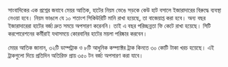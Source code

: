 সাংবাদিকের এক প্রশ্নের জবাবে মেয়র আতিক, হাটের নিয়ম ভেঙে সড়কে কেউ হাট বসালে ইজারাদারের বিরুদ্ধে ব্যবস্থা নেওয়া হবে। নিয়ম ভাঙলে যে ১০ শতাংশ সিকিউরিটি মানি রাখা হয়েছে, তা বাজেয়াপ্ত করা হবে। অন্য বছর ইজারাদারেরা হাটের বর্জ্য দ্রুত সময়ে অপসারণ করেননি। তাই এ বছর পরিচ্ছন্নতা ফি কেটে রাখা হয়েছে। সিটি করপোরেশনের কর্মীরাই যথাসময়ে কোরবানির হাটের ময়লা পরিষ্কার করবেন।

মেয়র আতিক জানান, ৩২টি ডাম্পট্রাক ও ৮টি আধুনিক কম্প্যাক্টর ট্রাক কিনতে ৩০ কোটি টাকা খরচ হয়েছে। এই ট্রাকগুলো দিয়ে প্রতিদিন অতিরিক্ত প্রায় ৩৫০ টন বর্জ্য অপসারণ করা যাবে।
